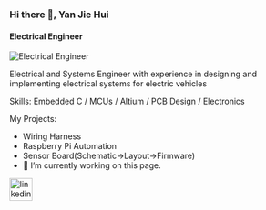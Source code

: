 ### Hi there 👋, Yan Jie Hui
#### Electrical Engineer
![Electrical Engineer](https://images.pexels.com/photos/163100/circuit-circuit-board-resistor-computer-163100.jpeg?auto=compress&cs=tinysrgb&w=1260&h=750&dpr=2)

Electrical and Systems Engineer with experience in designing and implementing electrical systems for electric vehicles

Skills: Embedded C / MCUs / Altium / PCB Design / Electronics

My Projects:
- Wiring Harness
- Raspberry Pi Automation
- Sensor Board(Schematic->Layout->Firmware)
- 🔭 I’m currently working on this page. 


[<img src='https://cdn.jsdelivr.net/npm/simple-icons@3.0.1/icons/linkedin.svg' alt='linkedin' height='40'>](https://www.linkedin.com/in/https://www.linkedin.com/in/yan-jie-hui-1509a2179//)  

